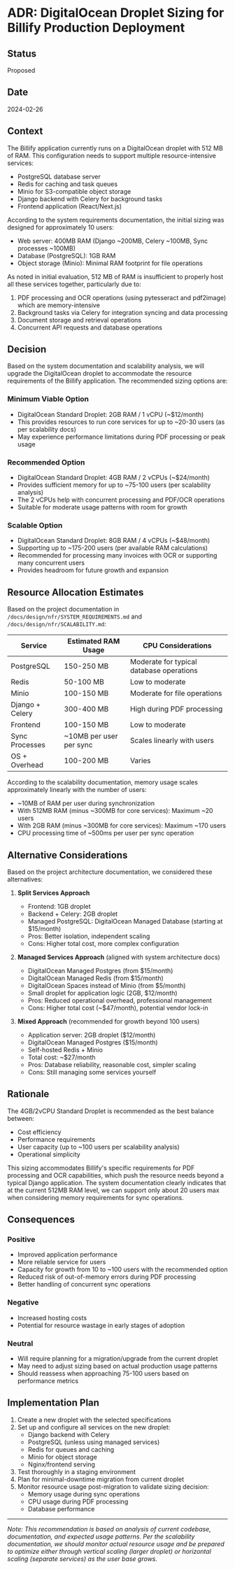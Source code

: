 # ADR: DigitalOcean Droplet Sizing for Billify Production Deployment

## Status

Proposed

## Date

2024-02-26

## Context

The Billify application currently runs on a DigitalOcean droplet with 512 MB of RAM. This configuration needs to support multiple resource-intensive services:

- PostgreSQL database server
- Redis for caching and task queues
- Minio for S3-compatible object storage
- Django backend with Celery for background tasks
- Frontend application (React/Next.js)

According to the system requirements documentation, the initial sizing was designed for approximately 10 users:
- Web server: 400MB RAM (Django ~200MB, Celery ~100MB, Sync processes ~100MB)
- Database (PostgreSQL): 1GB RAM
- Object storage (Minio): Minimal RAM footprint for file operations

As noted in initial evaluation, 512 MB of RAM is insufficient to properly host all these services together, particularly due to:

1. PDF processing and OCR operations (using pytesseract and pdf2image) which are memory-intensive
2. Background tasks via Celery for integration syncing and data processing
3. Document storage and retrieval operations
4. Concurrent API requests and database operations

## Decision

Based on the system documentation and scalability analysis, we will upgrade the DigitalOcean droplet to accommodate the resource requirements of the Billify application. The recommended sizing options are:

### Minimum Viable Option
- DigitalOcean Standard Droplet: 2GB RAM / 1 vCPU (~$12/month)
- This provides resources to run core services for up to ~20-30 users (as per scalability docs)
- May experience performance limitations during PDF processing or peak usage

### Recommended Option
- DigitalOcean Standard Droplet: 4GB RAM / 2 vCPUs (~$24/month)
- Provides sufficient memory for up to ~75-100 users (per scalability analysis)
- The 2 vCPUs help with concurrent processing and PDF/OCR operations
- Suitable for moderate usage patterns with room for growth

### Scalable Option
- DigitalOcean Standard Droplet: 8GB RAM / 4 vCPUs (~$48/month)
- Supporting up to ~175-200 users (per available RAM calculations)
- Recommended for processing many invoices with OCR or supporting many concurrent users
- Provides headroom for future growth and expansion

## Resource Allocation Estimates

Based on the project documentation in `/docs/design/nfr/SYSTEM_REQUIREMENTS.md` and `/docs/design/nfr/SCALABILITY.md`:

| Service           | Estimated RAM Usage    | CPU Considerations                        |
|-------------------|------------------------|-------------------------------------------|
| PostgreSQL        | 150-250 MB             | Moderate for typical database operations  |
| Redis             | 50-100 MB              | Low to moderate                           |
| Minio             | 100-150 MB             | Moderate for file operations              |
| Django + Celery   | 300-400 MB             | High during PDF processing                |
| Frontend          | 100-150 MB             | Low to moderate                           |
| Sync Processes    | ~10MB per user per sync| Scales linearly with users                |
| OS + Overhead     | 100-200 MB             | Varies                                    |

According to the scalability documentation, memory usage scales approximately linearly with the number of users:
- ~10MB of RAM per user during synchronization
- With 512MB RAM (minus ~300MB for core services): Maximum ~20 users
- With 2GB RAM (minus ~300MB for core services): Maximum ~170 users
- CPU processing time of ~500ms per user per sync operation

## Alternative Considerations

Based on the project architecture documentation, we considered these alternatives:

1. **Split Services Approach**
   - Frontend: 1GB droplet
   - Backend + Celery: 2GB droplet
   - Managed PostgreSQL: DigitalOcean Managed Database (starting at $15/month)
   - Pros: Better isolation, independent scaling
   - Cons: Higher total cost, more complex configuration

2. **Managed Services Approach** (aligned with system architecture docs)
   - DigitalOcean Managed Postgres (from $15/month)
   - DigitalOcean Managed Redis (from $15/month)
   - DigitalOcean Spaces instead of Minio (from $5/month)
   - Small droplet for application logic (2GB, $12/month)
   - Pros: Reduced operational overhead, professional management
   - Cons: Higher total cost (~$47/month), potential vendor lock-in

3. **Mixed Approach** (recommended for growth beyond 100 users)
   - Application server: 2GB droplet ($12/month)
   - DigitalOcean Managed Postgres ($15/month)
   - Self-hosted Redis + Minio
   - Total cost: ~$27/month
   - Pros: Database reliability, reasonable cost, simpler scaling
   - Cons: Still managing some services yourself

## Rationale

The 4GB/2vCPU Standard Droplet is recommended as the best balance between:
- Cost efficiency
- Performance requirements
- User capacity (up to ~100 users per scalability analysis)
- Operational simplicity

This sizing accommodates Billify's specific requirements for PDF processing and OCR capabilities, which push the resource needs beyond a typical Django application. The system documentation clearly indicates that at the current 512MB RAM level, we can support only about 20 users max when considering memory requirements for sync operations.

## Consequences

### Positive

- Improved application performance
- More reliable service for users
- Capacity for growth from 10 to ~100 users with the recommended option
- Reduced risk of out-of-memory errors during PDF processing
- Better handling of concurrent sync operations

### Negative

- Increased hosting costs
- Potential for resource wastage in early stages of adoption

### Neutral

- Will require planning for a migration/upgrade from the current droplet
- May need to adjust sizing based on actual production usage patterns
- Should reassess when approaching 75-100 users based on performance metrics

## Implementation Plan

1. Create a new droplet with the selected specifications
2. Set up and configure all services on the new droplet:
   - Django backend with Celery
   - PostgreSQL (unless using managed services)
   - Redis for queues and caching
   - Minio for object storage
   - Nginx/frontend serving
3. Test thoroughly in a staging environment
4. Plan for minimal-downtime migration from current droplet
5. Monitor resource usage post-migration to validate sizing decision:
   - Memory usage during sync operations
   - CPU usage during PDF processing
   - Database performance

---

*Note: This recommendation is based on analysis of current codebase, documentation, and expected usage patterns. Per the scalability documentation, we should monitor actual resource usage and be prepared to optimize either through vertical scaling (larger droplet) or horizontal scaling (separate services) as the user base grows.* 